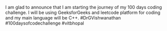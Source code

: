 I am glad to announce that I am starting the journey of my 100 days coding challenge. I will be using GeeksforGeeks and leetcode platform for coding and my main language will be C++.
#DrGVishwanathan #100daysofcodechallenge #vitbhopal 
